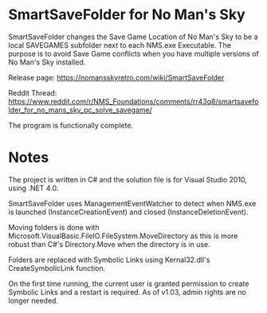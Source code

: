 # SmartSaveFolder for No Man's Sky

SmartSaveFolder changes the Save Game Location of No Man's Sky to be a local SAVEGAMES subfolder next to each NMS.exe Executable. The purpose is to avoid Save Game conflicts when you have multiple versions of No Man's Sky installed.

Release page: https://nomansskyretro.com/wiki/SmartSaveFolder

Reddit Thread: https://www.reddit.com/r/NMS_Foundations/comments/rr43q8/smartsavefolder_for_no_mans_sky_pc_solve_savegame/

The program is functionally complete.

# Notes

The project is written in C# and the solution file is for Visual Studio 2010, using .NET 4.0.

SmartSaveFolder uses ManagementEventWatcher to detect when NMS.exe is launched (InstanceCreationEvent) and closed (InstanceDeletionEvent).

Moving folders is done with Microsoft.VisualBasic.FileIO.FileSystem.MoveDirectory as this is more robust than C#'s Directory.Move when the directory is in use.

Folders are replaced with Symbolic Links using Kernal32.dll's CreateSymbolicLink function.

On the first time running, the current user is granted permission to create Symbolic Links and a restart is required. As of v1.03, admin rights are no longer needed.
